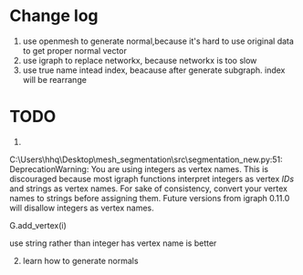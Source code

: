 # Change log

1. use openmesh to generate normal,because it's hard to use original data to get proper normal vector
2. use igraph to replace networkx, because networkx is too slow
3. use true name intead index, beacause after generate subgraph. index will be rearrange

# TODO

1.

C:\Users\hhq\Desktop\mesh_segmentation\src\segmentation_new.py:51: DeprecationWarning: You are using integers as vertex names. This is discouraged because most igraph functions interpret integers as vertex _IDs_ and strings as vertex names. For sake of consistency, convert your vertex names to strings before assigning them. Future versions from igraph 0.11.0 will disallow integers as vertex names.

  G.add_vertex(i)

use string rather than integer has vertex name is better

2. learn how to generate normals